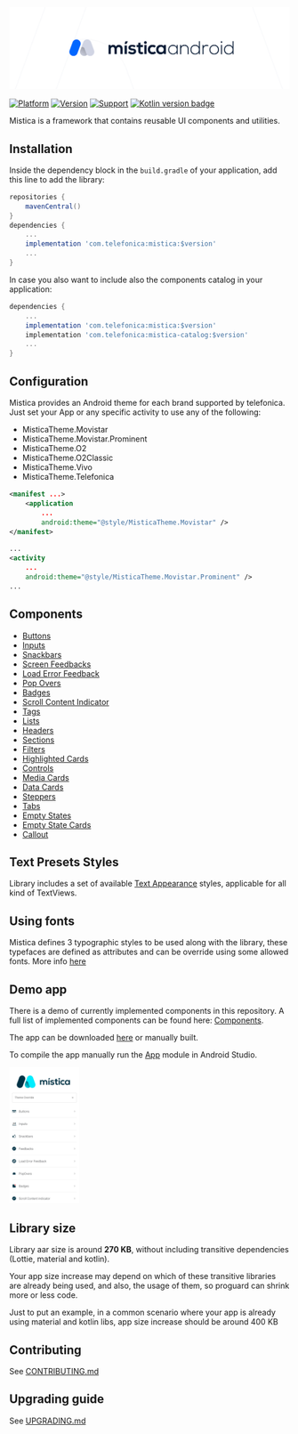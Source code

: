   <img alt="Mística for Android" src="./doc/images/mistica-android.svg">
<br>

[![Platform](https://img.shields.io/badge/Platform-Android-brightgreen)](https://github.com/Telefonica/mistica-android)
[![Version](https://maven-badges.herokuapp.com/maven-central/com.telefonica/mistica/badge.png)](https://search.maven.org/artifact/com.telefonica/mistica)
[![Support](https://img.shields.io/badge/Support-%3E%3D%20Android%205.0-brightgreen)](https://github.com/Telefonica/mistica-android)
[![Kotlin version badge](https://img.shields.io/badge/kotlin-1.3-blue.svg)](https://kotlinlang.org/docs/reference/whatsnew13.html)

Mistica is a framework that contains reusable UI components and utilities.

## Installation


Inside the dependency block in the `build.gradle` of your application, add this line to add the library:

```groovy
repositories {
    mavenCentral()
}
dependencies {
    ...
    implementation 'com.telefonica:mistica:$version'
    ...
}
```

In case you also want to include also the components catalog in your application:

```groovy
dependencies {
    ...
    implementation 'com.telefonica:mistica:$version'
    implementation 'com.telefonica:mistica-catalog:$version'
    ...
}
```

## Configuration

Mistica provides an Android theme for each brand supported by telefonica.
Just set your App or any specific activity to use any of the following:

* MisticaTheme.Movistar
* MisticaTheme.Movistar.Prominent
* MisticaTheme.O2
* MisticaTheme.O2Classic
* MisticaTheme.Vivo
* MisticaTheme.Telefonica

```xml
<manifest ...>
    <application
        ...
        android:theme="@style/MisticaTheme.Movistar" />
</manifest>
```

```xml
...
<activity
    ...
    android:theme="@style/MisticaTheme.Movistar.Prominent" />
...
```

## Components

* [Buttons](library/src/main/java/com/telefonica/mistica/button)
* [Inputs](library/src/main/java/com/telefonica/mistica/input)
* [Snackbars](library/src/main/java/com/telefonica/mistica/feedback)
* [Screen Feedbacks](library/src/main/java/com/telefonica/mistica/feedback/screen)
* [Load Error Feedback](library/src/main/java/com/telefonica/mistica/feedback/error)
* [Pop Overs](library/src/main/java/com/telefonica/mistica/feedback/popover)
* [Badges](library/src/main/java/com/telefonica/mistica/badge)
* [Scroll Content Indicator](library/src/main/java/com/telefonica/mistica/contentindicator)
* [Tags](library/src/main/java/com/telefonica/mistica/tag)
* [Lists](library/src/main/java/com/telefonica/mistica/list)
* [Headers](library/src/main/java/com/telefonica/mistica/header)
* [Sections](library/src/main/java/com/telefonica/mistica/section)
* [Filters](library/src/main/java/com/telefonica/mistica/filters)
* [Highlighted Cards](library/src/main/java/com/telefonica/mistica/highlightedcard)
* [Controls](library/src/main/java/com/telefonica/mistica/control)
* [Media Cards](library/src/main/java/com/telefonica/mistica/card/mediacard)
* [Data Cards](library/src/main/java/com/telefonica/mistica/card/datacard)
* [Steppers](library/src/main/java/com/telefonica/mistica/stepper)
* [Tabs](library/src/main/java/com/telefonica/mistica/tabs)
* [Empty States](library/src/main/java/com/telefonica/mistica/emptystate/screen)
* [Empty State Cards](library/src/main/java/com/telefonica/mistica/emptystate/card)
* [Callout](library/src/main/java/com/telefonica/mistica/callout)

## Text Presets Styles

Library includes a set of available [Text Appearance](library/src/main/res/values/styles_fonts.xml) styles, applicable for all kind of TextViews.

## Using fonts

Mistica defines 3 typographic styles to be used along with the library, these typefaces are defined as attributes and can be override using some allowed fonts.
More info [here](library/src/main/java/com/telefonica/mistica/fonts)

## Demo app

There is a demo of currently implemented components in this repository. A full list of implemented components can be found here: [Components](library/src/main/java/com/telefonica/mistica).

The app can be downloaded [here](https://install.appcenter.ms/orgs/tuenti-organization/apps/mistica/distribution_groups/public) or manually built.

To compile the app manually run the [App](app) module in Android Studio.

<p align="left">
    <img width="25%" src="./doc/images/catalog/catalog.png">
</p>

## Library size

Library aar size is around **270 KB**, without including transitive dependencies (Lottie, material and kotlin).

Your app size increase may depend on which of these transitive libraries are already being used, and also, the usage of them, so proguard can shrink more or less code.

Just to put an example, in a common scenario where your app is already using material and kotlin libs, app size increase should be around 400 KB

## Contributing

See [CONTRIBUTING.md](./CONTRIBUTING.md)
 
## Upgrading guide

See [UPGRADING.md](./UPGRADING.md)
